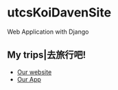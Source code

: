 utcsKoiDavenSite
================
Web Application with Django

<h2>My trips|去旅行吧!</h2>
<ul>
<li><a href="http://hello.koiubuntuserver.idv.tw/mytrip/">Our website</a></li>
<li><a href="#">Our App</a></li>
<ul>
